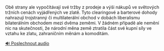 
Obě strany ale vypočítávají své tržby z prodeje a výši nákupů ve světových tržních cenách vyjádřených ve zlatě. Tyto clearingové a barterové dohody nahrazují trojstranný či multilaterální obchod v dobách liberalismu bilaterálním obchodem mezi dvěma zeměmi. V žádném případě ale nemění nic na skutečnosti, že národní měna země ztratila část své kupní síly ve vztahu ke zlatu, zahraničním měnám a komoditám.

[🔊 Poslechnout audio](/data/7-paragraphs/audio/chapter_159/para_007-Ob-strany-ale-vypotvaj-sv-trby-z-prodeje-a.mp3)
